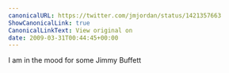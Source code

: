 ```yaml
---
canonicalURL: https://twitter.com/jmjordan/status/1421357663
ShowCanonicalLink: true
CanonicalLinkText: View original on
date: 2009-03-31T00:44:45+00:00
---
```

I am in the mood for some Jimmy Buffett